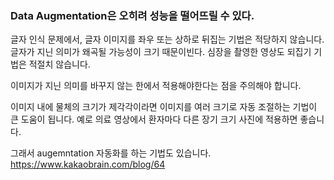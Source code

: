 ### Data Augmentation은 오히려 성능을 떨어뜨릴 수 있다.
글자 인식 문제에서, 글자 이미지를 좌우 또는 상하로 뒤집는 기법은 적당하지 않습니다.
글자가 지닌 의미가 왜곡될 가능성이 크기 때문이빈다.
심장을 촬영한 영상도 되집기 기법은 적절치 않습니다.

이미지가 지닌 의미를 바꾸지 않는 한에서 적용해야한다는 점을 주의해야 합니다.

이미지 내에 물체의 크기가 제각각이라면
이미지를 여러 크기로 자동 조절하는 기법이 큰 도움이 됩니다.
예로 의료 영상에서 환자마다 다른 장기 크기 사진에 적용하면 좋습니다.

그래서 augemntation 자동화를 하는 기법도 있습니다.
https://www.kakaobrain.com/blog/64 
